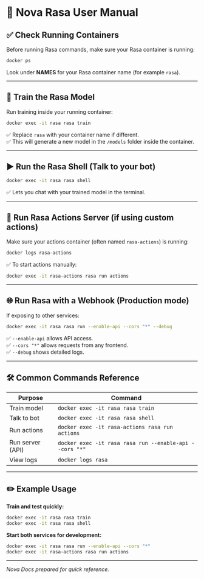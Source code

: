 # 📘 Nova Rasa User Manual

## ✅ Check Running Containers
Before running Rasa commands, make sure your Rasa container is running:
```bash
docker ps
```
Look under **NAMES** for your Rasa container name (for example `rasa`).

---

## 🎯 Train the Rasa Model
Run training inside your running container:
```bash
docker exec -it rasa rasa train
```
✅ Replace `rasa` with your container name if different.  
✅ This will generate a new model in the `/models` folder inside the container.

---

## ▶️ Run the Rasa Shell (Talk to your bot)
```bash
docker exec -it rasa rasa shell
```
✅ Lets you chat with your trained model in the terminal.

---

## 🔄 Run Rasa Actions Server (if using custom actions)
Make sure your actions container (often named `rasa-actions`) is running:
```bash
docker logs rasa-actions
```
✅ To start actions manually:
```bash
docker exec -it rasa-actions rasa run actions
```

---

## 🌐 Run Rasa with a Webhook (Production mode)
If exposing to other services:
```bash
docker exec -it rasa rasa run --enable-api --cors "*" --debug
```
✅ `--enable-api` allows API access.  
✅ `--cors "*"` allows requests from any frontend.  
✅ `--debug` shows detailed logs.

---

## 🛠 Common Commands Reference

| Purpose | Command |
|---------|---------|
| Train model | `docker exec -it rasa rasa train` |
| Talk to bot | `docker exec -it rasa rasa shell` |
| Run actions | `docker exec -it rasa-actions rasa run actions` |
| Run server (API) | `docker exec -it rasa rasa run --enable-api --cors "*"` |
| View logs | `docker logs rasa` |

---

## ✏️ Example Usage

**Train and test quickly:**
```bash
docker exec -it rasa rasa train
docker exec -it rasa rasa shell
```

**Start both services for development:**
```bash
docker exec -it rasa rasa run --enable-api --cors "*"
docker exec -it rasa-actions rasa run actions
```

---

*Nova Docs prepared for quick reference.*
